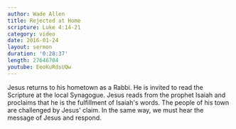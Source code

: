 ```yaml
---
author: Wade Allen
title: Rejected at Home
scripture: Luke 4:14-21
category: video
date: 2016-01-24
layout: sermon
duration: '0:28:37' 
length: 27646704
youtube: EeoKuRdsUQw
---
```


Jesus returns to his hometown as a Rabbi. He is invited to read the Scripture at the local Synagogue. Jesus reads from the prophet Isaiah and proclaims that he is the fulfillment of Isaiah's words. The people of his town are challenged by Jesus' claim. In the same way, we must hear the message of Jesus and respond.
